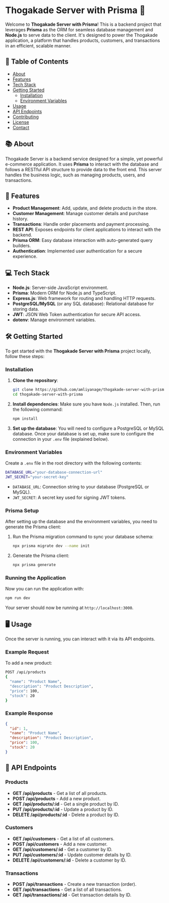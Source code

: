 # Thogakade Server with Prisma 🚀

Welcome to **Thogakade Server with Prisma**! This is a backend project that leverages **Prisma** as the ORM for seamless database management and **Node.js** to serve data to the client. It's designed to power the Thogakade application, a platform that handles products, customers, and transactions in an efficient, scalable manner.

## 📝 Table of Contents

- [About](#about)
- [Features](#features)
- [Tech Stack](#tech-stack)
- [Getting Started](#getting-started)
  - [Installation](#installation)
  - [Environment Variables](#environment-variables)
- [Usage](#usage)
- [API Endpoints](#api-endpoints)
- [Contributing](#contributing)
- [License](#license)
- [Contact](#contact)

## 📚 About

Thogakade Server is a backend service designed for a simple, yet powerful e-commerce application. It uses **Prisma** to interact with the database and follows a RESTful API structure to provide data to the front end. This server handles the business logic, such as managing products, users, and transactions.

## 🚀 Features

- **Product Management**: Add, update, and delete products in the store.
- **Customer Management**: Manage customer details and purchase history.
- **Transactions**: Handle order placements and payment processing.
- **REST API**: Exposes endpoints for client applications to interact with the backend.
- **Prisma ORM**: Easy database interaction with auto-generated query builders.
- **Authentication**: Implemented user authentication for a secure experience.

## 💻 Tech Stack

- **Node.js**: Server-side JavaScript environment.
- **Prisma**: Modern ORM for Node.js and TypeScript.
- **Express.js**: Web framework for routing and handling HTTP requests.
- **PostgreSQL/MySQL** (or any SQL database): Relational database for storing data.
- **JWT**: JSON Web Token authentication for secure API access.
- **dotenv**: Manage environment variables.

## 🛠️ Getting Started

To get started with the **Thogakade Server with Prisma** project locally, follow these steps:

### Installation

1. **Clone the repository**:
   ```bash
   git clone https://github.com/amliyanage/thogakade-server-with-prisma.git
   cd thogakade-server-with-prisma
   ```

2. **Install dependencies**:
   Make sure you have `Node.js` installed. Then, run the following command:
   ```bash
   npm install
   ```

3. **Set up the database**:
   You will need to configure a PostgreSQL or MySQL database. Once your database is set up, make sure to configure the connection in your `.env` file (explained below).

### Environment Variables

Create a `.env` file in the root directory with the following contents:

```bash
DATABASE_URL="your-database-connection-url"
JWT_SECRET="your-secret-key"
```

- `DATABASE_URL`: Connection string to your database (PostgreSQL or MySQL).
- `JWT_SECRET`: A secret key used for signing JWT tokens.

### Prisma Setup

After setting up the database and the environment variables, you need to generate the Prisma client:

1. Run the Prisma migration command to sync your database schema:
   ```bash
   npx prisma migrate dev --name init
   ```

2. Generate the Prisma client:
   ```bash
   npx prisma generate
   ```

### Running the Application

Now you can run the application with:

```bash
npm run dev
```

Your server should now be running at `http://localhost:3000`.

## 🖥️ Usage

Once the server is running, you can interact with it via its API endpoints.

### Example Request

To add a new product:

```bash
POST /api/products
{
  "name": "Product Name",
  "description": "Product Description",
  "price": 100,
  "stock": 20
}
```

### Example Response

```json
{
  "id": 1,
  "name": "Product Name",
  "description": "Product Description",
  "price": 100,
  "stock": 20
}
```

## 📡 API Endpoints

### Products

- **GET /api/products** - Get a list of all products.
- **POST /api/products** - Add a new product.
- **GET /api/products/:id** - Get a single product by ID.
- **PUT /api/products/:id** - Update a product by ID.
- **DELETE /api/products/:id** - Delete a product by ID.

### Customers

- **GET /api/customers** - Get a list of all customers.
- **POST /api/customers** - Add a new customer.
- **GET /api/customers/:id** - Get a customer by ID.
- **PUT /api/customers/:id** - Update customer details by ID.
- **DELETE /api/customers/:id** - Delete a customer by ID.

### Transactions

- **POST /api/transactions** - Create a new transaction (order).
- **GET /api/transactions** - Get a list of all transactions.
- **GET /api/transactions/:id** - Get transaction details by ID.
